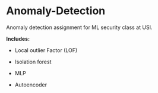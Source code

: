 # Anomaly-Detection

Anomaly detection assignment for ML security class at USI.

**Includes:**

- Local outlier Factor (LOF)

- Isolation forest

- MLP

- Autoencoder




